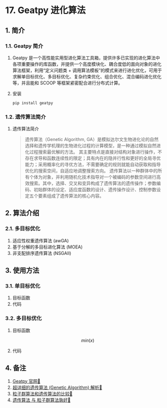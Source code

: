 # 17. Geatpy 进化算法

## 1. 简介

### 1.1. Geatpy 简介

1. Geatpy 是一个高性能实用型进化算法工具箱，提供许多已实现的进化算法中各项重要操作的库函数，并提供一个高度模块化、耦合度低的面向对象的进化算法框架，利用“定义问题类 + 调用算法模板”的模式来进行进化优化，可用于求解单目标优化、多目标优化、复杂约束优化、组合优化、混合编码进化优化等，并且能和 SCOOP 等框架紧密配合进行分布式计算。

1. 安装

    ```bash
    pip install geatpy
    ```

### 1.2. 遗传算法简介

1. 遗传算法简介

    > 遗传算法（Genetic Algorithm, GA）是模拟达尔文生物进化论的自然选择和遗传学机理的生物进化过程的计算模型，是一种通过模拟自然进化过程搜索最优解的方法。
    其主要特点是直接对结构对象进行操作，不存在求导和函数连续性的限定；具有内在的隐并行性和更好的全局寻优能力；采用概率化的寻优方法，不需要确定的规则就能自动获取和指导优化的搜索空间，自适应地调整搜索方向。
    遗传算法以一种群体中的所有个体为对象，并利用随机化技术指导对一个被编码的参数空间进行高效搜索。其中，选择、交叉和变异构成了遗传算法的遗传操作；参数编码、初始群体的设定、适应度函数的设计、遗传操作设计、控制参数设定五个要素组成了遗传算法的核心内容。

## 2. 算法介绍

### 2.1. 多目标优化

1. 适应性权重遗传算法 (awGA)
2. 基于分解的多目标进化算法 (MOEA)
3. 非支配排序遗传算法 (NSGAⅡ)

## 3. 使用方法

### 3.1. 单目标优化

1. 目标函数
2. 代码

### 3.2. 多目标优化

1. 目标函数

    $$ min (x) $$

2. 代码

## 4. 备注

1. [Geatpy 官网🔗](http://geatpy.com/index.php/home/)
2. [超详细的遗传算法 (Genetic Algorithm) 解析🔗](https://www.jianshu.com/p/ae5157c26af9)
3. [粒子群算法和遗传算法的比较🔗](https://blog.csdn.net/qq_32252957/article/details/84334997)
4. [遗传算法 与 粒子群算法孰好🔗](https://zhuanlan.zhihu.com/p/427787159)
